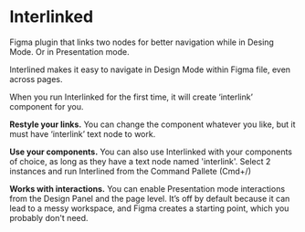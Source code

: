 # Interlinked


Figma plugin that links two nodes for better navigation while in Desing Mode. Or in Presentation mode.


Interlined makes it easy to navigate in Design Mode within Figma file, even across pages.


When you run Interlinked for the first time, it will create ‘interlink’ component for you.


**Restyle your links.** You can change the component whatever you like, but it must have ‘interlink’ text node to work.


**Use your components.** You can also use Interlinked with your components of choice, as long as they have a text node named 'interlink'. Select 2 instances and run Interlined from the Command Pallete (Cmd+/)



**Works with interactions.** You can enable Presentation mode interactions from the Design Panel and the page level. It’s off by default because it can lead to a messy workspace, and Figma creates a starting point, which you probably don't need.

